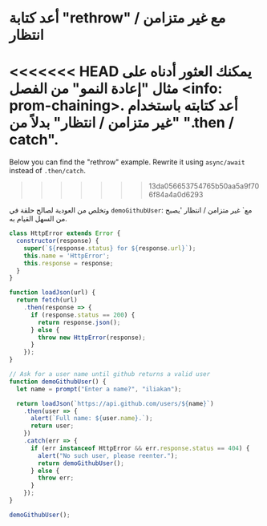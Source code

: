 
# أعد كتابة "rethrow" مع غير متزامن / انتظار

<<<<<<< HEAD
يمكنك العثور أدناه على مثال "إعادة النمو" من الفصل <info: prom-chaining>. أعد كتابته باستخدام "غير متزامن / انتظار" بدلاً من ".then / catch".
=======
Below you can find the "rethrow" example. Rewrite it using `async/await` instead of `.then/catch`.
>>>>>>> 13da056653754765b50aa5a9f706f84a4a0d6293

وتخلص من العودية لصالح حلقة في `demoGithubUser`: مع` غير متزامن / انتظار 'يصبح من السهل القيام به.

```js run
class HttpError extends Error {
  constructor(response) {
    super(`${response.status} for ${response.url}`);
    this.name = 'HttpError';
    this.response = response;
  }
}

function loadJson(url) {
  return fetch(url)
    .then(response => {
      if (response.status == 200) {
        return response.json();
      } else {
        throw new HttpError(response);
      }
    });
}

// Ask for a user name until github returns a valid user
function demoGithubUser() {
  let name = prompt("Enter a name?", "iliakan");

  return loadJson(`https://api.github.com/users/${name}`)
    .then(user => {
      alert(`Full name: ${user.name}.`);
      return user;
    })
    .catch(err => {
      if (err instanceof HttpError && err.response.status == 404) {
        alert("No such user, please reenter.");
        return demoGithubUser();
      } else {
        throw err;
      }
    });
}

demoGithubUser();
```
